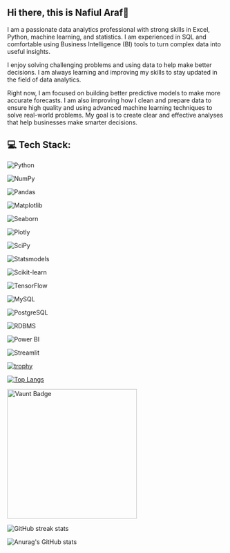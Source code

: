 ## Hi there, this is Nafiul Araf👋

I am a passionate data analytics professional with strong skills in Excel, Python, machine learning, and statistics. I am experienced in SQL and comfortable using Business Intelligence (BI) tools to turn complex data into useful insights.

I enjoy solving challenging problems and using data to help make better decisions. I am always learning and improving my skills to stay updated in the field of data analytics.

Right now, I am focused on building better predictive models to make more accurate forecasts. I am also improving how I clean and prepare data to ensure high quality and using advanced machine learning techniques to solve real-world problems. My goal is to create clear and effective analyses that help businesses make smarter decisions.

## 💻 Tech Stack:

<!-- Python -->
![Python](https://img.shields.io/badge/Python-3776AB?logo=python&logoColor=white&style=for-the-badge)
<!-- Numpy -->
![NumPy](https://img.shields.io/badge/NumPy-013243?logo=numpy&logoColor=white&style=for-the-badge)
<!-- Pandas -->
![Pandas](https://img.shields.io/badge/Pandas-150458?logo=pandas&logoColor=white&style=for-the-badge)
<!-- Matplotlib -->
![Matplotlib](https://img.shields.io/badge/Matplotlib-3776AB?logo=python&logoColor=white&style=for-the-badge)
<!-- Seaborn -->
![Seaborn](https://img.shields.io/badge/Seaborn-3776AB?logo=python&logoColor=white&style=for-the-badge)
<!-- Plotly -->
![Plotly](https://img.shields.io/badge/Plotly-3F4F75?logo=plotly&logoColor=white&style=for-the-badge)
<!-- Scipy -->
![SciPy](https://img.shields.io/badge/SciPy-8CAAE6?logo=scipy&logoColor=white&style=for-the-badge)
<!-- Statsmodels -->
![Statsmodels](https://img.shields.io/badge/Statsmodels-3776AB?logo=python&logoColor=white&style=for-the-badge)
<!-- Scikit-learn -->
![Scikit-learn](https://img.shields.io/badge/Scikit--learn-F7931E?logo=scikit-learn&logoColor=white&style=for-the-badge)
<!-- TensorFlow -->
![TensorFlow](https://img.shields.io/badge/TensorFlow-FF6F00?logo=tensorflow&logoColor=white&style=for-the-badge)
<!-- MySQL -->
![MySQL](https://img.shields.io/badge/MySQL-4479A1?logo=mysql&logoColor=white&style=for-the-badge)
<!-- PostgreSQL -->
![PostgreSQL](https://img.shields.io/badge/PostgreSQL-4169E1?logo=postgresql&logoColor=white&style=for-the-badge)
<!-- RDBMS -->
![RDBMS](https://img.shields.io/badge/RDBMS-003B57?logo=database&logoColor=white&style=for-the-badge)
<!-- Power BI -->
![Power BI](https://img.shields.io/badge/Power%20BI-F2C811?logo=power-bi&logoColor=black&style=for-the-badge)
<!-- Streamlit -->
![Streamlit](https://img.shields.io/badge/Streamlit-FF4B4B?logo=streamlit&logoColor=white&style=for-the-badge)


[![trophy](https://github-profile-trophy.vercel.app/?username=nafiul-araf&theme=blue)](https://github.com/ryo-ma/github-profile-trophy)

[![Top Langs](https://github-readme-stats.vercel.app/api/top-langs/?username=nafiul-araf&theme=dark)](https://github.com/anuraghazra/github-readme-stats)

[<img src="https://api.vaunt.dev/v1/github/entities/nafiul-araf/contributions?format=svg&private=false" alt="Vaunt Badge" width="300">](https://github.com/nafiul-araf) 

![GitHub streak stats](https://streak-stats.demolab.com/?user=nafiul-araf&theme=dark)

![Anurag's GitHub stats](https://github-readme-stats.vercel.app/api?username=nafiul-araf&show_icons=true&theme=transparent)

